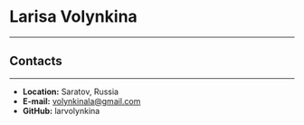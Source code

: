 # Larisa Volynkina
---
## Contacts
---
* **Location:** Saratov, Russia
* **E-mail:** volynkinala@gmail.com
* **GitHub:** larvolynkina 